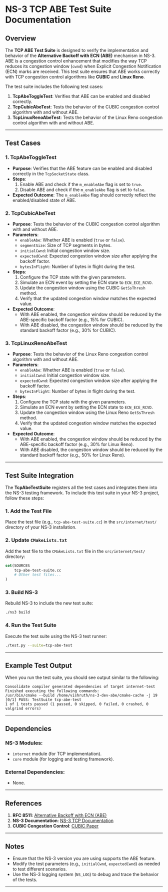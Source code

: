 # **NS-3 TCP ABE Test Suite Documentation**

## **Overview**
The **TCP ABE Test Suite** is designed to verify the implementation and behavior of the **Alternative Backoff with ECN (ABE)** mechanism in NS-3. ABE is a congestion control enhancement that modifies the way TCP reduces its congestion window (`cwnd`) when Explicit Congestion Notification (ECN) marks are received. This test suite ensures that ABE works correctly with TCP congestion control algorithms like **CUBIC** and **Linux Reno**.

The test suite includes the following test cases:
1. **TcpAbeToggleTest**: Verifies that ABE can be enabled and disabled correctly.
2. **TcpCubicAbeTest**: Tests the behavior of the CUBIC congestion control algorithm with and without ABE.
3. **TcpLinuxRenoAbeTest**: Tests the behavior of the Linux Reno congestion control algorithm with and without ABE.

---

## **Test Cases**

### **1. TcpAbeToggleTest**
- **Purpose**: Verifies that the ABE feature can be enabled and disabled correctly in the `TcpSocketState` class.
- **Steps**:
  1. Enable ABE and check if the `m_enableAbe` flag is set to `true`.
  2. Disable ABE and check if the `m_enableAbe` flag is set to `false`.
- **Expected Outcome**: The `m_enableAbe` flag should correctly reflect the enabled/disabled state of ABE.

### **2. TcpCubicAbeTest**
- **Purpose**: Tests the behavior of the CUBIC congestion control algorithm with and without ABE.
- **Parameters**:
  - `enableAbe`: Whether ABE is enabled (`true` or `false`).
  - `segmentSize`: Size of TCP segments in bytes.
  - `initialCwnd`: Initial congestion window size.
  - `expectedCwnd`: Expected congestion window size after applying the backoff factor.
  - `bytesInFlight`: Number of bytes in flight during the test.
- **Steps**:
  1. Configure the TCP state with the given parameters.
  2. Simulate an ECN event by setting the ECN state to `ECN_ECE_RCVD`.
  3. Update the congestion window using the CUBIC `GetSsThresh` method.
  4. Verify that the updated congestion window matches the expected value.
- **Expected Outcome**:
  - With ABE enabled, the congestion window should be reduced by the ABE-specific backoff factor (e.g., 15% for CUBIC).
  - With ABE disabled, the congestion window should be reduced by the standard backoff factor (e.g., 30% for CUBIC).

### **3. TcpLinuxRenoAbeTest**
- **Purpose**: Tests the behavior of the Linux Reno congestion control algorithm with and without ABE.
- **Parameters**:
  - `enableAbe`: Whether ABE is enabled (`true` or `false`).
  - `initialCwnd`: Initial congestion window size.
  - `expectedCwnd`: Expected congestion window size after applying the backoff factor.
  - `bytesInFlight`: Number of bytes in flight during the test.
- **Steps**:
  1. Configure the TCP state with the given parameters.
  2. Simulate an ECN event by setting the ECN state to `ECN_ECE_RCVD`.
  3. Update the congestion window using the Linux Reno `GetSsThresh` method.
  4. Verify that the updated congestion window matches the expected value.
- **Expected Outcome**:
  - With ABE enabled, the congestion window should be reduced by the ABE-specific backoff factor (e.g., 30% for Linux Reno).
  - With ABE disabled, the congestion window should be reduced by the standard backoff factor (e.g., 50% for Linux Reno).

---

## **Test Suite Integration**

The **TcpAbeTestSuite** registers all the test cases and integrates them into the NS-3 testing framework. To include this test suite in your NS-3 project, follow these steps:

### **1. Add the Test File**
Place the test file (e.g., `tcp-abe-test-suite.cc`) in the `src/internet/test/` directory of your NS-3 installation.

### **2. Update `CMakeLists.txt`**
Add the test file to the `CMakeLists.txt` file in the `src/internet/test/` directory:
```cmake
set(SOURCES
    tcp-abe-test-suite.cc
    # Other test files...
)
```

### **3. Build NS-3**
Rebuild NS-3 to include the new test suite:
```bash
./ns3 build
```

### **4. Run the Test Suite**
Execute the test suite using the NS-3 test runner:
```bash
./test.py --suite=tcp-abe-test
```

---

## **Example Test Output**
When you run the test suite, you should see output similar to the following:
```
Consolidate compiler generated dependencies of target internet-test
Finished executing the following commands:
/usr/bin/cmake --build /home/vishruth/ns-3-dev-abe/cmake-cache -j 19
[0/1] PASS: TestSuite tcp-abe-test
1 of 1 tests passed (1 passed, 0 skipped, 0 failed, 0 crashed, 0 valgrind errors)
```

---

## **Dependencies**

### **NS-3 Modules**:
- `internet` module (for TCP implementation).
- `core` module (for logging and testing framework).

### **External Dependencies**:
- None.

---

## **References**
1. **RFC 8511**: [Alternative Backoff with ECN (ABE)](https://datatracker.ietf.org/doc/html/rfc8511)
2. **NS-3 Documentation**: [NS-3 TCP Documentation](https://www.nsnam.org/docs/release/3.36/doxygen/group__tcp.html)
3. **CUBIC Congestion Control**: [CUBIC Paper](https://dl.acm.org/doi/10.1145/1400097.1400105)

---

## **Notes**
- Ensure that the NS-3 version you are using supports the ABE feature.
- Modify the test parameters (e.g., `initialCwnd`, `expectedCwnd`) as needed to test different scenarios.
- Use the NS-3 logging system (`NS_LOG`) to debug and trace the behavior of the tests.

---

